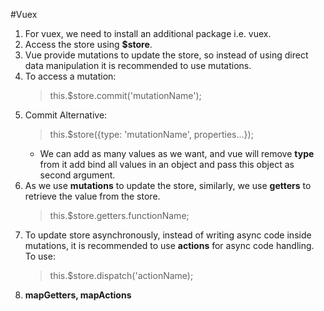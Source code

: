 #Vuex

1. For vuex, we need to install an additional package i.e. vuex.
2. Access the store using **$store**.
3. Vue provide mutations to update the store, so instead of using direct data manipulation it is recommended to use mutations.
4. To access a mutation:
   > this.$store.commit('mutationName');
5. Commit Alternative:
    > this.$store({type: 'mutationName', properties...});
   * We can add as many values as we want, and vue will remove **type** from it add bind all values in an object and pass this object as second argument. 
6. As we use **mutations** to update the store, similarly, we use **getters** to retrieve the value from the store.
    > this.$store.getters.functionName;
7. To update store asynchronously, instead of writing async code inside mutations, it is recommended to use **actions** for async code handling. To use:
   > this.$store.dispatch('actionName);
8. **mapGetters, mapActions**